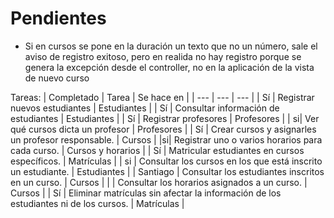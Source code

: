 # Pendientes

- Si en cursos se pone en la duración un texto que no un número, sale el aviso de registro exitoso, pero en realida no hay registro porque se genera la excepción desde el controller, no en la aplicación de la vista de nuevo curso


Tareas:
| Completado | Tarea | Se hace en |
| --- | --- | --- |
| Sí | Registrar nuevos estudiantes | Estudiantes |
| Sí | Consultar información de estudiantes | Estudiantes | 
| Sí | Registrar profesores | Profesores | 
| si| Ver qué cursos dicta un profesor |  Profesores  | 
| Sí | Crear cursos y asignarles un profesor responsable. | Cursos |
|si| Registrar uno o varios horarios para cada curso. |  Cursos y horarios  |
| Sí | Matricular estudiantes en cursos específicos. |  Matrículas  | 
| si | Consultar los cursos en los que está inscrito un estudiante. |  Estudiantes  |
| Santiago | Consultar los estudiantes inscritos en un curso. |  Cursos  |
| | Consultar los horarios asignados a un curso. |  Cursos  |
| Sí | Eliminar matrículas sin afectar la información de los estudiantes ni de los cursos. | Matrículas |
